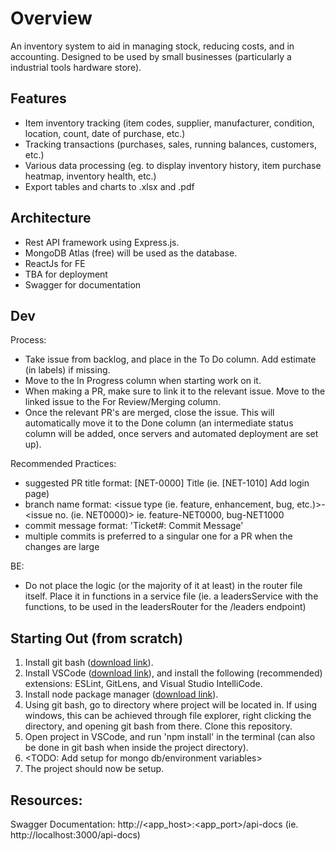 # Overview
An inventory system to aid in managing stock, reducing costs, and in accounting. Designed to be used by small businesses (particularly a industrial tools hardware store).

## Features
- Item inventory tracking (item codes, supplier, manufacturer, condition, location, count, date of purchase, etc.)
- Tracking transactions (purchases, sales, running balances, customers, etc.)
- Various data processing (eg. to display inventory history, item purchase heatmap, inventory health, etc.)
- Export tables and charts to .xlsx and .pdf

## Architecture
- Rest API framework using Express.js.
- MongoDB Atlas (free) will be used as the database.
- ReactJs for FE
- TBA for deployment
- Swagger for documentation

## Dev
Process:
- Take issue from backlog, and place in the To Do column. Add estimate (in labels) if missing.
- Move to the In Progress column when starting work on it.
- When making a PR, make sure to link it to the relevant issue. Move to the linked issue to the For Review/Merging column.
- Once the relevant PR's are merged, close the issue. This will automatically move it to the Done column (an intermediate status column will be added, once servers and automated deployment are set up).

Recommended Practices:
- suggested PR title format: [NET-0000] Title (ie. [NET-1010] Add login page)
- branch name format: <issue type (ie. feature, enhancement, bug, etc.)>-<issue no. (ie. NET0000)> ie. feature-NET0000, bug-NET1000
- commit message format: 'Ticket#: Commit Message'
- multiple commits is preferred to a singular one for a PR when the changes are large

BE:
- Do not place the logic (or the majority of it at least) in the router file itself. Place it in functions in a service file (ie. a leadersService with the functions, to be used in the leadersRouter for the /leaders endpoint)

## Starting Out (from scratch)
1. Install git bash ([download link](https://git-scm.com/downloads)).
2. Install VSCode ([download link](https://code.visualstudio.com/download)), and install the following (recommended) extensions: ESLint, GitLens, and Visual Studio IntelliCode.
3. Install node package manager ([download link](https://docs.npmjs.com/downloading-and-installing-node-js-and-npm)).
4. Using git bash, go to directory where project will be located in. If using windows, this can be achieved through file explorer, right clicking the directory, and opening git bash from there. Clone this repository.
5. Open project in VSCode, and run 'npm install' in the terminal (can also be done in git bash when inside the project directory).
6. <TODO: Add setup for mongo db/environment variables>
7. The project should now be setup.

## Resources:
Swagger Documentation: http://<app_host>:<app_port>/api-docs (ie. http://localhost:3000/api-docs)

